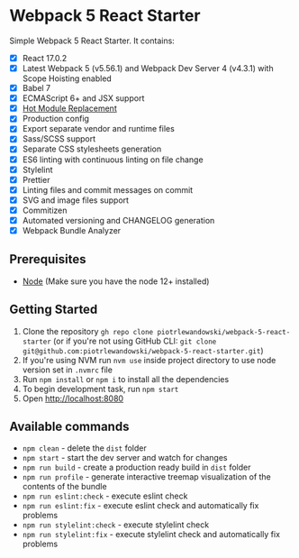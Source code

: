 # Webpack 5 React Starter

Simple Webpack 5 React Starter. It contains:
- [x] React 17.0.2
- [x] Latest Webpack 5 (v5.56.1) and Webpack Dev Server 4 (v4.3.1) with Scope Hoisting enabled
- [x] Babel 7
- [x] ECMAScript 6+ and JSX support
- [x] [Hot Module Replacement](https://webpack.js.org/concepts/hot-module-replacement)
- [x] Production config
- [x] Export separate vendor and runtime files
- [x] Sass/SCSS support
- [x] Separate CSS stylesheets generation
- [x] ES6 linting with continuous linting on file change
- [x] Stylelint
- [x] Prettier
- [x] Linting files and commit messages on commit
- [x] SVG and image files support
- [x] Commitizen
- [x] Automated versioning and CHANGELOG generation
- [x] Webpack Bundle Analyzer

## Prerequisites

* [Node](https://nodejs.org/) (Make sure you have the node 12+ installed)

## Getting Started

1. Clone the repository `gh repo clone piotrlewandowski/webpack-5-react-starter` (or if you're not using GitHub CLI: `git clone git@github.com:piotrlewandowski/webpack-5-react-starter.git`)
2. If you're using NVM run `nvm use` inside project directory to use node version set in `.nvmrc` file
3. Run `npm install` or `npm i` to install all the dependencies
4. To begin development task, run `npm start`
5. Open [http://localhost:8080](http://localhost:8080)

## Available commands

- `npm clean` - delete the `dist` folder
- `npm start` - start the dev server and watch for changes
- `npm run build` - create a production ready build in `dist` folder
- `npm run profile` - generate interactive treemap visualization of the contents of the bundle
- `npm run eslint:check` - execute eslint check
- `npm run eslint:fix` - execute eslint check and automatically fix problems
- `npm run stylelint:check` - execute stylelint check
- `npm run stylelint:fix` - execute stylelint check and automatically fix problems
